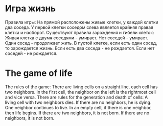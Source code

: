 # Игра жизнь
Правила игры:
На прямой расположены живые клетки, у каждой клетки два соседа. 
У  первой клетки соседом слева является крайняя правая клетка и наоборот.
Существуют правила зарождения и гибели клеток:
  Живая клетка с двумя соседями - умирает.
  Нет соседей - умирает.
  Один сосед - продолжает жить.
  В пустой клетке, если есть один сосед, то зарождается жизнь.
  Если есть два соседа - не рождается.
  Если нет соседей - не рождается.

# The game of life
The rules of the game:
There are living cells on a straight line, each cell has two neighbors. 
In the first cell, the neighbor on the left is the rightmost cell and vice versa.
There are rules for the generation and death of cells:
A living cell with two neighbors dies.
 If there are no neighbors, he is dying.
 One neighbor continues to live.
 In an empty cell, if there is one neighbor, then life begins.
 If there are two neighbors, it is not born.
 If there are no neighbors, it is not born.
